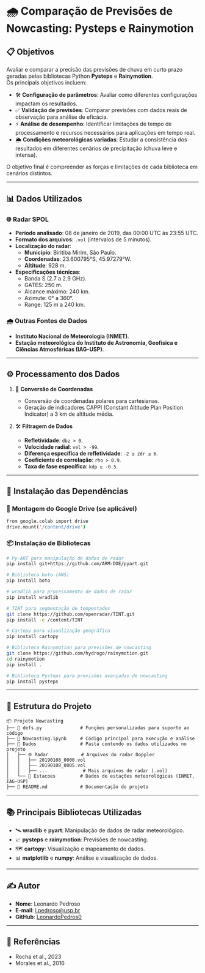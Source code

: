# 🌧️ **Comparação de Previsões de Nowcasting: Pysteps e Rainymotion**

## 📋 **Objetivos**  
Avaliar e comparar a precisão das previsões de chuva em curto prazo geradas pelas bibliotecas Python **Pysteps** e **Rainymotion**.  
Os principais objetivos incluem:  

- 🛠️ **Configuração de parâmetros**: Avaliar como diferentes configurações impactam os resultados.  
- ✅ **Validação de previsões**: Comparar previsões com dados reais de observação para análise de eficácia.  
- ⚡ **Análise de desempenho**: Identificar limitações de tempo de processamento e recursos necessários para aplicações em tempo real.  
- 🌦️ **Condições meteorológicas variadas**: Estudar a consistência dos resultados em diferentes cenários de precipitação (chuva leve e intensa).  

O objetivo final é compreender as forças e limitações de cada biblioteca em cenários distintos.  

---

## 📊 **Dados Utilizados**  

### 🌐 **Radar SPOL**  
- **Período analisado**: 08 de janeiro de 2019, das 00:00 UTC às 23:55 UTC.  
- **Formato dos arquivos**: `.vol` (intervalos de 5 minutos).  
- **Localização do radar**:  
  - **Município**: Biritiba Mirim, São Paulo.  
  - **Coordenadas**: 23.600795°S, 45.97279°W.  
  - **Altitude**: 928 m.  
- **Especificações técnicas**:  
  - Banda S (2.7 a 2.9 GHz).  
  - GATES: 250 m.  
  - Alcance máximo: 240 km.  
  - Azimute: 0° a 360°.  
  - Range: 125 m a 240 km.  

### 🌧️ **Outras Fontes de Dados**  
- **Instituto Nacional de Meteorologia (INMET)**.  
- **Estação meteorológica do Instituto de Astronomia, Geofísica e Ciências Atmosféricas (IAG-USP)**.  

---

## ⚙️ **Processamento dos Dados**  

1. 🧭 **Conversão de Coordenadas**  
   - Conversão de coordenadas polares para cartesianas.  
   - Geração de indicadores CAPPI (Constant Altitude Plan Position Indicator) a 3 km de altitude média.  

2. 🛠️ **Filtragem de Dados**  
   - **Refletividade**: `dbz > 0`.  
   - **Velocidade radial**: `vel > -99`.  
   - **Diferença específica de refletividade**: `-2 ≤ zdr ≤ 6`.  
   - **Coeficiente de correlação**: `rho > 0.9`.  
   - **Taxa de fase específica**: `kdp ≥ -0.5`.  

---

## 🚀 **Instalação das Dependências**  

### 📂 **Montagem do Google Drive (se aplicável)**  
```bash
from google.colab import drive
drive.mount('/content/drive')
```

### 📦 **Instalação de Bibliotecas**  
```bash
# Py-ART para manipulação de dados de radar
pip install git+https://github.com/ARM-DOE/pyart.git

# Biblioteca boto (AWS)
pip install boto

# wradlib para processamento de dados de radar
pip install wradlib

# TINT para segmentação de tempestades
git clone https://github.com/openradar/TINT.git
pip install -e /content/TINT

# Cartopy para visualização geográfica
pip install cartopy

# Biblioteca Rainymotion para previsões de nowcasting
git clone https://github.com/hydrogo/rainymotion.git
cd rainymotion
pip install .

# Biblioteca Pysteps para previsões avançadas de nowcasting
pip install pysteps
```

---

## 📁 **Estrutura do Projeto**  
```plaintext
📦 Projeto Nowcasting
├── 📄 defs.py              # Funções personalizadas para suporte ao código
├── 📄 Nowcasting.ipynb     # Código principal para execução e análise
├── 📂 Dados                # Pasta contendo os dados utilizados no projeto
│   ├── 🌐 Radar            # Arquivos do radar Doppler
│   │   ├── 20190108_0000.vol
│   │   ├── 20190108_0005.vol
│   │   ├── ...             # Mais arquivos de radar (.vol)
│   └── 📄 Estacoes         # Dados de estações meteorológicas (INMET, IAG-USP)
├── 📜 README.md            # Documentação do projeto
```

---

## 📚 **Principais Bibliotecas Utilizadas**  
- 🛰️ **wradlib** e **pyart**: Manipulação de dados de radar meteorológico.  
- 📈 **pysteps** e **rainymotion**: Previsões de nowcasting.  
- 🗺️ **cartopy**: Visualização e mapeamento de dados.  
- 📊 **matplotlib** e **numpy**: Análise e visualização de dados.  

---

## ✍️ **Autor**  

- **Nome**: Leonardo Pedroso  
- **E-mail**: [l.pedroso@usp.br](mailto:l.pedroso@usp.br)  
- **GitHub**: [LeonardoPedros0](https://github.com/LeonardoPedros0)  

---

## 📜 **Referências**  
- Rocha et al., 2023  
- Morales et al., 2016  

